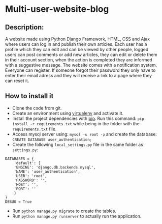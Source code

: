 # Multi-user-website-blog

Description:
------------------------------
A website made using Python Django Framework, HTML, CSS and Ajax  where users can log in and publish their own articles.
Each user has a profile which they can edit and can be viewed by other people, logged users can post
comments or add new articles, they can edit or delete them in their account section, when the action is completed they are informed with a suggestive message. 
The website comes with a notification system.
Everyone can register. If someone forgot their password they only have to enter their email adress and they will receive a link to a page where they can reset it.


How to install it
------------------------------
 
- Clone the code from git.
- Create an environment using [virtualenv](https://virtualenv.pypa.io/en/latest/) and activate it.
- Install the project dependencies with [pip](https://pip.pypa.io/en/latest/installing.html). Run this command: `pip install -r requirements.txt` while being in the folder with the `requirements.txt` file.
- Access mysql server using: `mysql -u root -p` and create the database: `CREATE DATABASE user_authentication;`
- Create the following `local_settings.py` file in the same folder as `settings.py`:
```
DATABASES = {
    'default': {
    'ENGINE': 'django.db.backends.mysql',
    'NAME': 'user_authentication',
    'USER': 'root',
    'PASSWORD': '',
    'HOST': '',
    'PORT': ''
    }
}
DEBUG = True
```
- Run `python manage.py migrate` to create the tables.
- Run `python manage.py runserver` to actually run the application.
